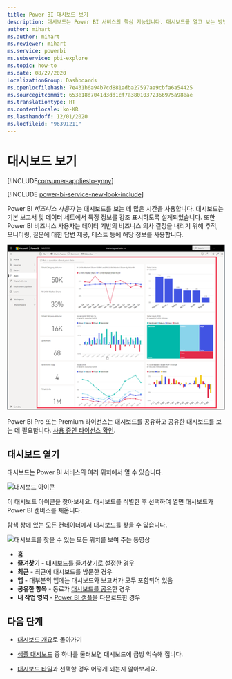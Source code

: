 ```yaml
---
title: Power BI 대시보드 보기
description: 대시보드는 Power BI 서비스의 핵심 기능입니다. 대시보드를 열고 보는 방법을 알아보세요.
author: mihart
ms.author: mihart
ms.reviewer: mihart
ms.service: powerbi
ms.subservice: pbi-explore
ms.topic: how-to
ms.date: 08/27/2020
LocalizationGroup: Dashboards
ms.openlocfilehash: 7e431b6a94b7cd881adba27597aa9cbfa6a54425
ms.sourcegitcommit: 653e18d7041d3dd1cf7a38010372366975a98eae
ms.translationtype: HT
ms.contentlocale: ko-KR
ms.lasthandoff: 12/01/2020
ms.locfileid: "96391211"
---
```

# <a name="view-a-dashboard"></a>대시보드 보기

[!INCLUDE[consumer-appliesto-ynny](../includes/consumer-appliesto-ynny.md)]

[!INCLUDE [power-bi-service-new-look-include](../includes/power-bi-service-new-look-include.md)]

Power BI *비즈니스 사용자* 는 대시보드를 보는 데 많은 시간을 사용합니다. 대시보드는 기본 보고서 및 데이터 세트에서 특정 정보를 강조 표시하도록 설계되었습니다. 또한 Power BI 비즈니스 사용자는 데이터 기반의 비즈니스 의사 결정을 내리기 위해 추적, 모니터링, 질문에 대한 답변 제공, 테스트 등에 해당 정보를 사용합니다.

![대시보드](media/end-user-dashboard-open/power-bi-new-dashboard.png)


Power BI Pro 또는 Premium 라이선스는 대시보드를 공유하고 공유한 대시보드를 보는 데 필요합니다. [사용 중인 라이선스 확인](end-user-license.md). 

## <a name="open-a-dashboard"></a>대시보드 열기

대시보드는 Power BI 서비스의 여러 위치에서 열 수 있습니다.

![대시보드 아이콘](media/end-user-dashboard-open/power-bi-dashboard-icon.png)

이 대시보드 아이콘을 찾아보세요. 대시보드를 식별한 후 선택하여 열면 대시보드가 Power BI 캔버스를 채웁니다.

탐색 창에 있는 모든 컨테이너에서 대시보드를 찾을 수 있습니다. 

![대시보드를 찾을 수 있는 모든 위치를 보여 주는 동영상](media/end-user-dashboard-open/power-bi-open-dashboards.gif)

- **홈** 
- **즐겨찾기** - [대시보드를 즐겨찾기로 설정](end-user-favorite.md)한 경우
- **최근** - 최근에 대시보드를 방문한 경우
- **앱** - 대부분의 앱에는 대시보드와 보고서가 모두 포함되어 있음
- **공유한 항목** - 동료가 [대시보드를 공유](end-user-shared-with-me.md)한 경우
- **내 작업 영역** - [Power BI 샘플](../create-reports/sample-datasets.md)을 다운로드한 경우



## <a name="next-steps"></a>다음 단계
* [대시보드 개요](end-user-dashboards.md)로 돌아가기

* [샘플 대시보드](../create-reports/sample-tutorial-connect-to-the-samples.md) 중 하나를 둘러보면 대시보드에 금방 익숙해 집니다.    
* [대시보드 타일](end-user-tiles.md)과 선택할 경우 어떻게 되는지 알아보세요.
